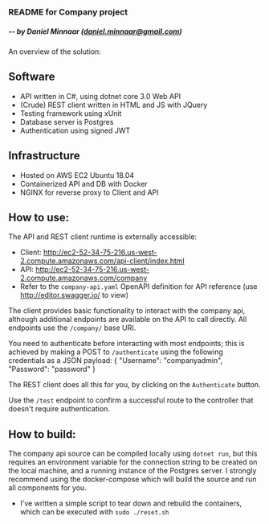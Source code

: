 ### README for Company project
##### -- by Daniel Minnaar (daniel.minnaar@gmail.com)

An overview of the solution:
## Software
* API written in C#, using dotnet core 3.0 Web API
* (Crude) REST client written in HTML and JS with JQuery
* Testing framework using xUnit
* Database server is Postgres
* Authentication using signed JWT

## Infrastructure
* Hosted on AWS EC2 Ubuntu 18.04
* Containerized API and DB with Docker
* NGINX for reverse proxy to Client and API

## How to use:
The API and REST client runtime is externally accessible:
* Client: http://ec2-52-34-75-216.us-west-2.compute.amazonaws.com/api-client/index.html
* API: http://ec2-52-34-75-216.us-west-2.compute.amazonaws.com/company
* Refer to the `company-api.yaml` OpenAPI definition for API reference (use http://editor.swagger.io/ to view)

The client provides basic functionality to interact with the company api, although additional endpoints are available on the API to call directly. All endpoints use the `/company/` base URI.

You need to authenticate before interacting with most endpoints; this is achieved by making a POST to `/authenticate` using the following credentials as a JSON payload:
{
   "Username": "companyadmin",
   "Password": "password"
}

The REST client does all this for you, by clicking on the `Authenticate` button.

Use the `/test` endpoint to confirm a successful route to the controller that doesn't require authentication.

## How to build:
The company api source can be compiled locally using `dotnet run`, but this requires an environment variable for the connection string to be created on the local machine, and a running instance of the Postgres server. I strongly recommend using the docker-compose which will build the source and run all components for you.

* I've written a simple script to tear down and rebuild the containers, which can be executed with `sudo ./reset.sh`
